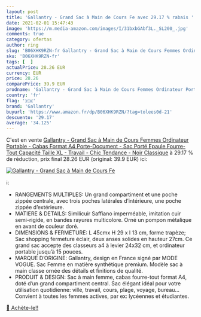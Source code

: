 ```yaml
---
layout: post
title: 'Gallantry - Grand Sac à Main de Cours Fe avec 29.17 % rabais '
date: 2021-02-01 15:47:43
image: 'https://m.media-amazon.com/images/I/31bxbGAbf3L._SL200_.jpg'
comments: true
category: ofertas
author: ring
slug: 'B06XHK9RZN-fr Gallantry - Grand Sac à Main de Cours Femmes Ordinateur...'
sku: 'B06XHK9RZN-fr'
tags: [  ]
actualPrice: 28.26 EUR
currency: EUR
price: 28.26
comparePrice: 39.9 EUR
prodname: 'Gallantry - Grand Sac à Main de Cours Femmes Ordinateur Portable - Cabas Format A4 Porte-Document - Sac Porté Epaule Fourre-Tout Capacité Taille XL - Travail - Chic Tendance - Noir Classique'
country: 'fr'
flag: '🇫🇷'
brand: 'Gallantry'
buyurl: 'https://www.amazon.fr/dp/B06XHK9RZN/?tag=tolees0d-21'
descuento: '29.17'
average: '34.125'
---
```


C'est en vente [Gallantry - Grand Sac à Main de Cours Femmes Ordinateur Portable - Cabas Format A4 Porte-Document - Sac Porté Epaule Fourre-Tout Capacité Taille XL - Travail - Chic Tendance - Noir Classique](https://www.amazon.fr/dp/B06XHK9RZN/?tag=tolees0d-21)  à  29.17 % de réduction, prix final  28.26 EUR (original: 39.9 EUR) ici:

[![Gallantry - Grand Sac à Main de Cours Fe](https://m.media-amazon.com/images/I/31bxbGAbf3L._SL200_.jpg)](https://www.amazon.fr/dp/B06XHK9RZN/?tag=tolees0d-21)

ℹ️:

- RANGEMENTS MULTIPLES: Un grand compartiment et une poche zippée centrale, avec trois poches latérales d’intérieure, une poche zippée d’extérieure.
- MATIERE & DETAILS: Similicuir Saffiano imperméable, imitation cuir semi-rigide, en bandes rayures multicolore. Orné un pompon métalique en avant de couleur doré.
- DIMENSIONS & FERMETURE: L 45cmx H 29 x l 13 cm, forme trapèze; Sac shopping fermeture éclair, deux anses solides en hauteur 27cm. Ce grand sac accepte des classeurs a4 à levier 24x32 cm, et ordinateur portable jusqu’à 15 pouces.
- MARQUE D’ORIGINE: Gallantry, design en France signé par MODE VOGUE. Sac Femme en matière synthétique premium. Modèle sac à main classe ornée des détails et finitions de qualité.
- PRODUIT & DESIGN: Sac à main femme, cabas fourre-tout format A4, doté d’un grand compartiment central. Sac élégant idéal pour votre utilisation quotidienne: ville, travail, cours, plage, voyage, bureau... Convient à toutes les femmes actives, par ex: lycéennes et étudiantes.

[🛒 Achète-le!!](https://www.amazon.fr/dp/B06XHK9RZN/?tag=tolees0d-21)
